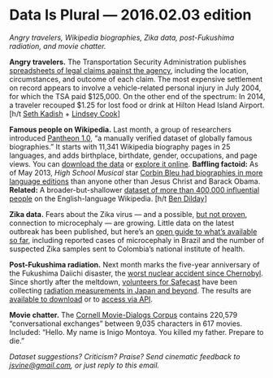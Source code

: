 Data Is Plural — 2016.02.03 edition
===================================

*Angry travelers, Wikipedia biographies, Zika data, post-Fukushima radiation, and movie chatter.*


__Angry travelers.__ The Transportation Security Administration publishes [spreadsheets of legal claims against the agency](http://www.dhs.gov/tsa-claims-data), including the location, circumstances, and outcome of each claim. The most expensive settlement on record appears to involve a vehicle-related personal injury in July 2004, for which the TSA paid $125,000. On the other end of the spectrum: In 2014, a traveler recouped $1.25 for lost food or drink at Hilton Head Island Airport. [h/t [Seth Kadish](http://vizual-statistix.tumblr.com/post/138024589666/travelers-make-claims-again-the-transportation) + [Lindsey Cook](https://twitter.com/Lindzcook)]


__Famous people on Wikipedia.__ Last month, a group of researchers introduced [Pantheon 1.0](http://www.nature.com/articles/sdata201575), “a manually verified dataset of globally famous biographies.” It starts with 11,341 Wikipedia biography pages in 25 languages, and adds birthplace, birthdate, gender, occupations, and page views. You can [download the data](http://pantheon.media.mit.edu/about/datasets) or [explore it online](http://pantheon.media.mit.edu/rankings/cities/all/all/-4000/2010/H15). __Baffling factoid:__ As of May 2013, *High School Musical* star [Corbin Bleu had biographies in more language editions](http://www.buzzfeed.com/josephbernstein/why-the-hell-is-corbin-bleu-such-a-huge-deal-on-wikipedia) than anyone other than Jesus Christ and Barack Obama. __Related:__ A broader-but-shallower [dataset of more than 400,000 influential people](https://github.com/bdilday/wikipedia_people) on the English-language Wikipedia. [h/t [Ben Dilday](https://twitter.com/BenDilday/status/690334614007640065)]


__Zika data.__ Fears about the Zika virus — and a possible, [but not proven](http://fivethirtyeight.com/features/zikas-not-a-global-health-emergency-its-potential-consequences-are/), connection to microcephaly — are growing. Little data on the latest outbreak has been published, but here’s an [open guide to what’s available so far](https://github.com/BuzzFeedNews/zika-data), including reported cases of microcephaly in Brazil and the number of suspected Zika samples sent to Colombia’s national institute of health.


__Post-Fukushima radiation.__ Next month marks the five-year anniversary of the Fukushima Daiichi disaster, the [worst nuclear accident since Chernobyl](http://www.nei.org/News-Media/News/News-Archives/fukushima-chernobyl-and-the-nuclear-event-scale). Since shortly after the meltdown, [volunteers for Safecast](http://blog.safecast.org/history/) have been collecting [radiation measurements in Japan and beyond](http://safecast.org/tilemap/?y=35.2&x=137.9&z=5). The results are [available to download](http://blog.safecast.org/data/) or to [access via API](https://api.safecast.org/en-US/home).


__Movie chatter.__ The [Cornell Movie-Dialogs Corpus](http://www.cs.cornell.edu/~cristian/Cornell_Movie-Dialogs_Corpus.html) contains 220,579 “conversational exchanges” between 9,035 characters in 617 movies. Included: “Hello. My name is Inigo Montoya. You killed my father. Prepare to die.”


*Dataset suggestions? Criticism? Praise? Send cinematic feedback to <jsvine@gmail.com>, or just reply to this email.*